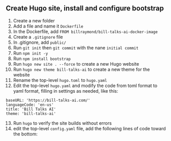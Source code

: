 ## Create Hugo site, install and configure bootstrap
1. Create a new folder
2. Add a file and name it `Dockerfile`
3. In the Dockerfile, add `FROM billraymond/bill-talks-ai-docker-image`
4. Create a `.gitignore` file
5. In .gitignore, add `public/`
6. Run `git init` then `git commit` with the nane `initial commit`
7. Run `npm init -y`
8. Run `npm install bootstrap`
9. Run `hugo new site . --force` to create a new Hugo website
10. Run `hugo new theme bill-talks-ai` to create a new theme for the website
11. Rename the top-level `hugo.toml` to `hugo.yaml`
12. Edit the top-level `hugo.yaml` and modify the code from toml format to yaml format, filling in settings as needed, like this:
```
baseURL: 'https://bill-talks-ai.com/'
languageCode: 'en-us'
title: 'Bill Talks AI'
theme: 'bill-talks-ai'
```
13. Run `hugo` to verify the site builds without errors
14. edit the top-level `config.yaml` file, add the following lines of code toward the bottom:
```
